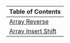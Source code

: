|Table of Contents|
|------------------|
|[Array Reverse](./javascript/code-challenges/array-reverse/README.md)|
|[Array Insert Shift](./javascript/code-challenges/array-insert-shift/README.md)|
